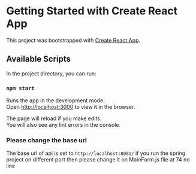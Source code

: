 # Getting Started with Create React App

This project was bootstrapped with [Create React App](https://github.com/facebook/create-react-app).

## Available Scripts

In the project directory, you can run:

### `npm start`

Runs the app in the development mode.\
Open [http://localhost:3000](http://localhost:3000) to view it in the browser.

The page will reload if you make edits.\
You will also see any lint errors in the console.


### Please change the base url 
The base url of api is set to `http://localhost:8081/` if you run the spring project on different port then please change it on MainForm.js file at 74 no line